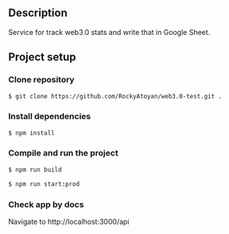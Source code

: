 ## Description

Service for track web3.0 stats and write that in Google Sheet.

## Project setup

### Clone repository
```bash
$ git clone https://github.com/RockyAtoyan/web3.0-test.git .
```
### Install dependencies
```bash
$ npm install
```

### Compile and run the project

```bash
$ npm run build
```
```bash
$ npm run start:prod
```
### Check app by docs

Navigate to http://localhost:3000/api
